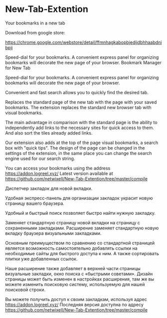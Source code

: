 # New-Tab-Extention
Your bookmarks in a new tab

Download from google store:

https://chrome.google.com/webstore/detail/ffmnhagkabopbjedijdbhhaabdnibpji

Speed-dial for your bookmarks. A convenient express panel for organizing bookmarks will decorate the new page of your browser.
Bookmark Manager for New Tab

Speed-dial for your bookmarks. A convenient express panel for organizing bookmarks will decorate the new page of your browser.

Convenient and fast search allows you to quickly find the desired tab.

Replaces the standard page of the new tab with the page with your saved bookmarks.
The extension replaces the standard new browser tab with visual bookmarks.

The main advantage in comparison with the standard page is the ability to independently add links to the necessary sites for quick access to them. And also sort the tiles already added links.

Our extension also adds at the top of the page visual bookmarks, a search box with "quick tips". The design of the page can be changed in the settings of the extension, in the same place you can change the search engine used for our search string.

You can access your bookmarks using the address https://addon.logreel.xyz/
Latest version available at https://github.com/netwixell/New-Tab-Extention/tree/master/compile

Диспетчер закладок для новой вкладки.

Удобная экспресс-панель для организации закладок украсит новую страницу вашего браузера.

Удобный и быстрый поиск позволяет быстро найти нужную закладку.

Заменяет стандартную страницу новой вкладки на страницу с сохраненными закладками.
Расширение заменяет стандартную новую вкладку браузера визуальными закладками.

Основным преимуществом по сравнению со стандартной страницей является возможность самостоятельно добавлять ссылки на необходимые сайты для быстрого доступа к ним. А также сортировать плитки уже добавленных ссылок.

Наше расширение также добавляет в верхней части страницы визуальные закладки, окно поиска с «быстрыми советами». Дизайн страницы может быть изменен в настройках расширения, там же вы можете изменить поисковую систему, используемую для нашей поисковой строки.

Вы можете получить доступ к своим закладкам, используя адрес https://addon.logreel.xyz/
Последняя версия доступна по адресу https://github.com/netwixell/New-Tab-Extention/tree/master/compile
